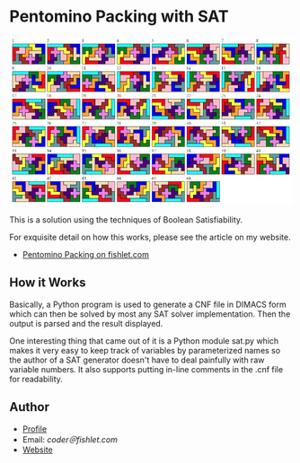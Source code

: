 # Pentomino Packing with SAT

![Screenshot of 10x6 solution](/backtrack/sol-10x6-N.png)

This is a solution using the techniques of Boolean Satisfiability.

For exquisite detail on how this works, please see the article on my website.

- [Pentomino Packing on fishlet.com](https://fishlet.com/games/pentomino/)

## How it Works

Basically, a Python program is used to generate a CNF file in DIMACS
form which can then be solved by most any SAT solver
implementation. Then the output is parsed and the result displayed.

One interesting thing that came out of it is a Python module sat.py
which makes it very easy to keep track of variables by parameterized
names so the author of a SAT generator doesn't have to deal painfully
with raw variable numbers. It also supports putting in-line comments in
the .cnf file for readability.

## Author

- [Profile](https://github.com/curtmcd "Curt McDowell")
- Email: *coder＠fishlet.com*
- [Website](https://www.fishlet.com)
